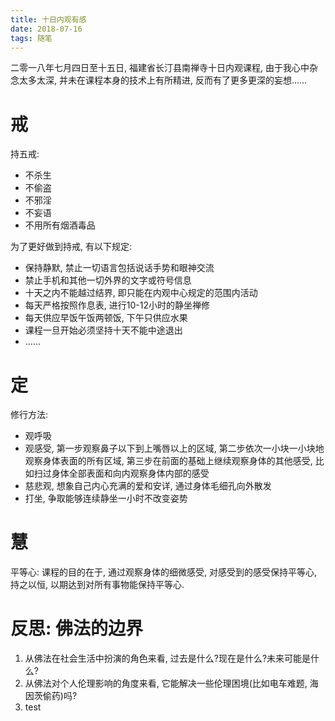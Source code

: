 ```yaml
---
title: 十日内观有感
date: 2018-07-16
tags: 随笔
---
```


二零一八年七月四日至十五日, 福建省长汀县南禅寺十日内观课程, 由于我心中杂念太多太深, 并未在课程本身的技术上有所精进, 反而有了更多更深的妄想......

<!-- more -->

# 戒 

持五戒:
* 不杀生
* 不偷盗
* 不邪淫
* 不妄语
* 不用所有烟酒毒品

为了更好做到持戒, 有以下规定:
* 保持静默, 禁止一切语言包括说话手势和眼神交流
* 禁止手机和其他一切外界的文字或符号信息
* 十天之内不能越过结界, 即只能在内观中心规定的范围内活动
* 每天严格按照作息表, 进行10-12小时的静坐禅修
* 每天供应早饭午饭两顿饭, 下午只供应水果
* 课程一旦开始必须坚持十天不能中途退出
* ......

# 定

修行方法:
* 观呼吸
* 观感受, 第一步观察鼻子以下到上嘴唇以上的区域, 第二步依次一小块一小块地观察身体表面的所有区域, 第三步在前面的基础上继续观察身体的其他感受, 比如扫过身体全部表面和向内观察身体内部的感受
* 慈悲观, 想象自己内心充满的爱和安详, 通过身体毛细孔向外散发
* 打坐, 争取能够连续静坐一小时不改变姿势

# 慧

平等心: 课程的目的在于, 通过观察身体的细微感受, 对感受到的感受保持平等心, 持之以恒, 以期达到对所有事物能保持平等心. 

# 反思: 佛法的边界

1. 从佛法在社会生活中扮演的角色来看, 过去是什么?现在是什么?未来可能是什么?
2. 从佛法对个人伦理影响的角度来看, 它能解决一些伦理困境(比如电车难题, 海因茨偷药)吗?
3. test
